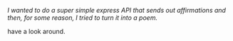 *I wanted to do a super simple express API that sends out affirmations and then, for some reason, I tried to turn it into a poem.*

have a look around.